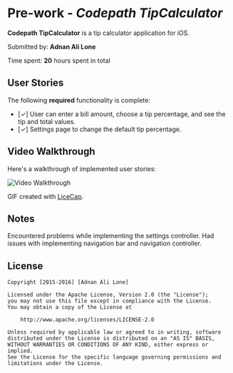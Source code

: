 # Pre-work - *Codepath TipCalculator*

**Codepath TipCalculator** is a tip calculator application for iOS.

Submitted by: **Adnan Ali Lone**

Time spent: **20** hours spent in total

## User Stories

The following **required** functionality is complete:

* [✓] User can enter a bill amount, choose a tip percentage, and see the tip and total values.
* [✓] Settings page to change the default tip percentage.



## Video Walkthrough 

Here's a walkthrough of implemented user stories:

<img src='http://i.imgur.com/uJSFlCj.gif' title='Video Walkthrough' width='' alt='Video Walkthrough' />

GIF created with [LiceCap](http://www.cockos.com/licecap/).

## Notes

Encountered problems while implementing the settings controller.
Had issues with implementing navigation bar and navigation controller.

## License

    Copyright [2015-2016] [Adnan Ali Lone]

    Licensed under the Apache License, Version 2.0 (the "License");
    you may not use this file except in compliance with the License.
    You may obtain a copy of the License at

        http://www.apache.org/licenses/LICENSE-2.0

    Unless required by applicable law or agreed to in writing, software
    distributed under the License is distributed on an "AS IS" BASIS,
    WITHOUT WARRANTIES OR CONDITIONS OF ANY KIND, either express or implied.
    See the License for the specific language governing permissions and
    limitations under the License.
